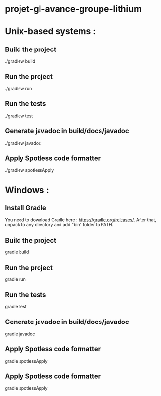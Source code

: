 # projet-gl-avance-groupe-lithium

# Unix-based systems : 

## Build the project

./gradlew build

## Run the project

./gradlew run

## Run the tests

./gradlew test

## Generate javadoc in build/docs/javadoc

./gradlew javadoc

## Apply Spotless code formatter

./gradlew spotlessApply


# Windows :

## Install Gradle
You need to download Gradle here : https://gradle.org/releases/. After that, unpack to any directory and add "bin" folder to PATH.

## Build the project

gradle build

## Run the project

gradle run

## Run the tests

gradle test

## Generate javadoc in build/docs/javadoc

gradle javadoc

## Apply Spotless code formatter

gradle spotlessApply

## Apply Spotless code formatter

gradle spotlessApply
